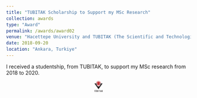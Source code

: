 ```yaml
---
title: "TUBITAK Scholarship to Support my MSc Research"
collection: awards
type: "Award"
permalink: /awards/award02
venue: "Hacettepe University and TUBITAK (The Scientific and Technological Research Instution of Turkiye)"
date: 2018-09-20
location: "Ankara, Turkiye"
---
```


I received a studentship, from TUBITAK, to support my MSc research from 2018 to 2020.

<p align="center">
  <img height="30px" src="https://github.com/A-Kerim/abdulrahmankerim.github.io/blob/26d3c47d3964300c36c657ab34eca9c4c8dd6025/images/award02_1.jpg?raw=true">
</p>
